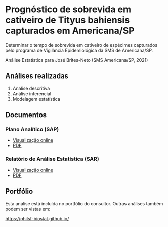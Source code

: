 # Prognóstico de sobrevida em cativeiro de Tityus bahiensis capturados em Americana/SP

Determinar o tempo de sobrevida em cativeiro de espécimes capturados pelo programa de Vigilância Epidemiológica da SMS de Americana/SP.

Análise Estatística para José Brites-Neto (SMS Americana/SP, 2021)

## Análises realizadas

1. Análise descritiva
1. Análise inferencial
1. Modelagem estatística

## Documentos

### Plano Analítico (SAP)

<!-- - [Visualização online][sapviz-v02] -->
<!-- - [Download][sappdf-v02] -->

- [Visualização online][sapviz-v01]
- [PDF][sappdf-v01]

### Relatório de Análise Estatística (SAR)

<!-- - [Visualização online][reportviz-v02] -->
<!-- - [Download][pdf-v02] -->

- [Visualização online][reportviz-v01]
- [PDF][pdf-v01]

## Portfólio

Esta análise está incluída no portfólio do consultor.
Outras análises também podem ser vistas em:

https://philsf-biostat.github.io/

<!-- --- -->

[sapviz-v01]: report/SAP-2021-008-JB-v01.md
[sapviz-v02]: report/SAP-2021-008-JB-v02.md
[sappdf-v01]: https://docs.google.com/viewer?url=https://github.com/philsf-biostat/SAR-2021-008-JB/report/SAP-2021-008-JB-v01.pdf?raw=true
[sappdf-v02]: https://docs.google.com/viewer?url=https://github.com/philsf-biostat/SAR-2021-008-JB/report/SAP-2021-008-JB-v02.pdf?raw=true

[reportviz-v01]: report/SAR-2021-008-JB-v01.md
[reportviz-v02]: report/SAR-2021-008-JB-v02.md
[pdf-v01]: https://docs.google.com/viewer?url=https://github.com/philsf-biostat/SAR-2021-008-JB/report/SAR-2021-008-JB-v01.pdf?raw=true
[pdf-v02]: https://docs.google.com/viewer?url=https://github.com/philsf-biostat/SAR-2021-008-JB/report/SAR-2021-008-JB-v02.pdf?raw=true
[docx-v01]: https://docs.google.com/viewer?url=https://github.com/philsf-biostat/SAR-2021-008-JB/report/SAR-2021-008-JB-v01.docx?raw=true
[docx-v02]: https://docs.google.com/viewer?url=https://github.com/philsf-biostat/SAR-2021-008-JB/report/SAR-2021-008-JB-v02.docx?raw=true

[releases]: https://github.com/philsf-biostat/SAR-2021-008-JB/releases/
[milestone-v01]: https://github.com/philsf-biostat/SAR-2021-008-JB/milestone/mmm01
[v01-project]: https://github.com/philsf-biostat/SAR-2021-008-JB/projects/ppp01
[milestone-v02]: https://github.com/philsf-biostat/SAR-2021-008-JB/milestone/mmm02
[v02-project]: https://github.com/philsf-biostat/SAR-2021-008-JB/projects/ppp02

